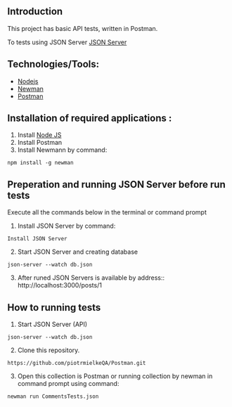 ## Introduction
This project has basic API tests, written in Postman.


To tests using JSON Server
[JSON Server]([http://automationpractice.com/index.php](https://github.com/typicode/json-server))

## Technologies/Tools:
- [Nodejs](https://nodejs.org/en)
- [Newman](https://learning.postman.com/docs/collections/using-newman-cli/installing-running-newman/)
- [Postman](https://www.postman.com/)

## Installation of required applications :
1. Install [Node JS](https://nodejs.org/en/download/)
2. Install Postman
3. Install Newmann by command: 
```
npm install -g newman

```
## Preperation and running JSON Server before run tests

Execute all the commands below in the terminal or command prompt

1. Install JSON Server by command: 
```
Install JSON Server

```
2. Start JSON Server and creating database

```
json-server --watch db.json

``` 

3. After runed JSON Servers is available by address:: http://localhost:3000/posts/1


## How to running tests

1. Start JSON Server (API)
```
json-server --watch db.json

``` 

2. Clone this repository.

```
https://github.com/piotrmielkeQA/Postman.git

```

3. Open this collection is Postman or running collection by newman in command prompt using command: 

```
newman run CommentsTests.json

```





